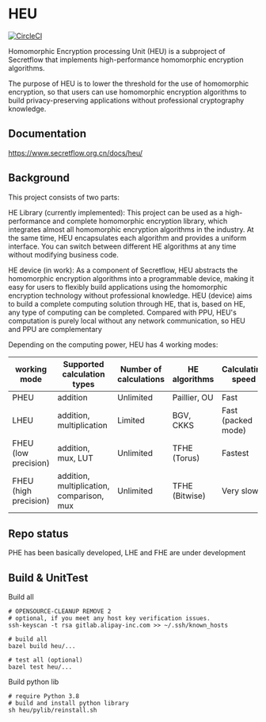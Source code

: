 # HEU

[![CircleCI](https://dl.circleci.com/status-badge/img/gh/secretflow/heu/tree/main.svg?style=svg)](https://dl.circleci.com/status-badge/redirect/gh/secretflow/heu/tree/main)

Homomorphic Encryption processing Unit (HEU) is a subproject of Secretflow that
implements high-performance homomorphic encryption algorithms.

The purpose of HEU is to lower the threshold for the use of homomorphic
encryption, so that users can use homomorphic encryption algorithms to build
privacy-preserving applications without professional cryptography knowledge.

## Documentation

https://www.secretflow.org.cn/docs/heu/

## Background

This project consists of two parts:

HE Library (currently implemented): This project can be used as a
high-performance and complete homomorphic encryption library, which integrates
almost all homomorphic encryption algorithms in the industry. At the same time,
HEU encapsulates each algorithm and provides a uniform interface. You can switch
between different HE algorithms at any time without modifying business code.

HE device (in work): As a component of Secretflow, HEU abstracts the homomorphic
encryption algorithms into a programmable device, making it easy for users to
flexibly build applications using the homomorphic encryption technology without
professional knowledge. HEU (device) aims to build a complete computing solution
through HE, that is, based on HE, any type of computing can be completed.
Compared with PPU, HEU's computation is purely local without any network
communication, so HEU and PPU are complementary

Depending on the computing power, HEU has 4 working modes:

| working mode          | Supported calculation types               | Number of calculations | HE algorithms  | Calculating speed  | Ciphertext size     |
|-----------------------|-------------------------------------------|------------------------|----------------|--------------------|---------------------|
| PHEU                  | addition                                  | Unlimited              | Paillier, OU   | Fast               | Small               |
| LHEU                  | addition, multiplication                  | Limited                | BGV, CKKS      | Fast (packed mode) | Least (packed mode) |
| FHEU (low precision)  | addition, mux, LUT                        | Unlimited              | TFHE (Torus)   | Fastest            | Large               |
| FHEU (high precision) | addition, multiplication, comparison, mux | Unlimited              | TFHE (Bitwise) | Very slow          | Largest             |

## Repo status

PHE has been basically developed, LHE and FHE are under development

## Build & UnitTest

Build all

```shell
# OPENSOURCE-CLEANUP REMOVE 2
# optional, if you meet any host key verification issues.
ssh-keyscan -t rsa gitlab.alipay-inc.com >> ~/.ssh/known_hosts

# build all
bazel build heu/...

# test all (optional)
bazel test heu/...
```

Build python lib

```shell
# require Python 3.8
# build and install python library
sh heu/pylib/reinstall.sh
```
